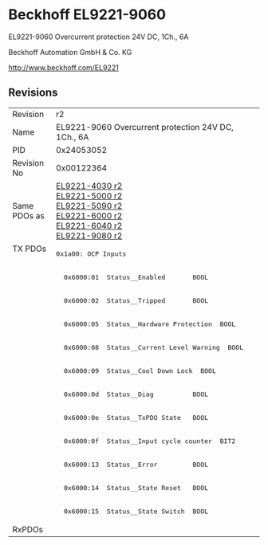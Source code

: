 # Beckhoff EL9221-9060

EL9221-9060 Overcurrent protection 24V DC, 1Ch., 6A

Beckhoff Automation GmbH & Co. KG

http://www.beckhoff.com/EL9221

## Revisions
<table>
<tr>
<td>Revision</td>
<td>r2</td>
</tr>
<tr>
<td>Name</td>
<td>EL9221-9060 Overcurrent protection 24V DC, 1Ch., 6A</td>
</tr>
<tr>
<td>PID</td>
<td>0x24053052</td>
</tr>
<tr>
<td>Revision No</td>
<td>0x00122364</td>
</tr>
<tr>
<td>Same PDOs as</td>
<td><a href="EL9221-4030.md">EL9221-4030 r2</a><br/><a href="EL9221-5000.md">EL9221-5000 r2</a><br/><a href="EL9221-5090.md">EL9221-5090 r2</a><br/><a href="EL9221-6000.md">EL9221-6000 r2</a><br/><a href="EL9221-6040.md">EL9221-6040 r2</a><br/><a href="EL9221-9080.md">EL9221-9080 r2</a></td>
</tr>
<tr>
<td rowspan=12 valign=top>TX PDOs</td>
<td><pre>0x1a00: OCP Inputs</pre></td>
<td></td>
</tr>
<tr>
<td><pre>  0x6000:01  Status__Enabled       BOOL</pre></td>
</tr>
<tr>
<td><pre>  0x6000:02  Status__Tripped       BOOL</pre></td>
</tr>
<tr>
<td><pre>  0x6000:05  Status__Hardware Protection  BOOL</pre></td>
</tr>
<tr>
<td><pre>  0x6000:08  Status__Current Level Warning  BOOL</pre></td>
</tr>
<tr>
<td><pre>  0x6000:09  Status__Cool Down Lock  BOOL</pre></td>
</tr>
<tr>
<td><pre>  0x6000:0d  Status__Diag          BOOL</pre></td>
</tr>
<tr>
<td><pre>  0x6000:0e  Status__TxPDO State   BOOL</pre></td>
</tr>
<tr>
<td><pre>  0x6000:0f  Status__Input cycle counter  BIT2</pre></td>
</tr>
<tr>
<td><pre>  0x6000:13  Status__Error         BOOL</pre></td>
</tr>
<tr>
<td><pre>  0x6000:14  Status__State Reset   BOOL</pre></td>
</tr>
<tr>
<td><pre>  0x6000:15  Status__State Switch  BOOL</pre></td>
</tr>
<tr>
<td>RxPDOs</td>
<td></td>
</tr>
</table>

